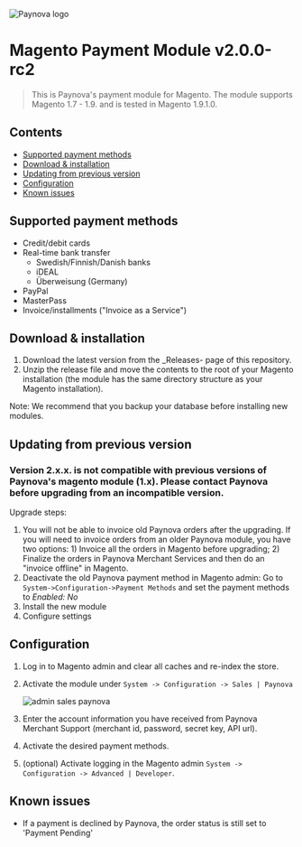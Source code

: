 ![Paynova logo](/../screenshots/paynova_logo_c0392b_50px.png?raw=true "Paynova logo")

# Magento Payment Module v2.0.0-rc2

> This is Paynova's payment module for Magento. The module supports Magento 1.7 - 1.9. and is tested in Magento 1.9.1.0.

## Contents
<!-- MarkdownTOC depth=2 autolink=true bracket=round -->

- [Supported payment methods](#supported-payment-methods)
- [Download & installation](#download--installation)
- [Updating from previous version](#updating-from-previous-version)
- [Configuration](#configuration)
- [Known issues](#known-issues)

<!-- /MarkdownTOC -->

## Supported payment methods
* Credit/debit cards
* Real-time bank transfer
  * Swedish/Finnish/Danish banks
  * iDEAL
  * Überweisung (Germany)
* PayPal
* MasterPass
* Invoice/installments ("Invoice as a Service")
  
## Download & installation

1. Download the latest version from the _Releases- page of this repository.
2. Unzip the release file and move the contents to the root of your Magento installation (the module has the same directory structure as your Magento installation).

Note: We recommend that you backup your database before installing new modules.

## Updating from previous version

### Version 2.x.x. is not compatible with previous versions of Paynova's magento module (1.x). Please contact Paynova before upgrading from an incompatible version.

Upgrade steps:

1. You will not be able to invoice old Paynova orders after the upgrading. If you will need to invoice orders from an older Paynova module, you have two options: 1) Invoice all the orders in Magento before upgrading; 2) Finalize the orders in Paynova Merchant Services and then do an "invoice offline" in Magento.
2. Deactivate the old Paynova payment method in Magento admin: Go to `System->Configuration->Payment Methods` and set the payment methods to *Enabled: No*
3. Install the new module
4. Configure settings

## Configuration

1. Log in to Magento admin and clear all caches and re-index the store.
2. Activate the module under `System -> Configuration -> Sales | Paynova`

   ![admin sales paynova](/../screenshots/admin-sales-paynova.png?raw=true "admin sales paynova")
3. Enter the account information you have received from Paynova Merchant Support (merchant id, password, secret key, API url). 
4. Activate the desired payment methods.
5. (optional) Activate logging in the Magento admin `System -> Configuration -> Advanced | Developer`.

## Known issues
* If a payment is declined by Paynova, the order status is still set to 'Payment Pending'
